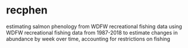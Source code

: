 # recphen
estimating salmon phenology from WDFW recreational fishing data
using WDFW recreational fishing data from 1987-2018 to estimate changes in abundance by week over time, accounting for restrictions on fishing 

